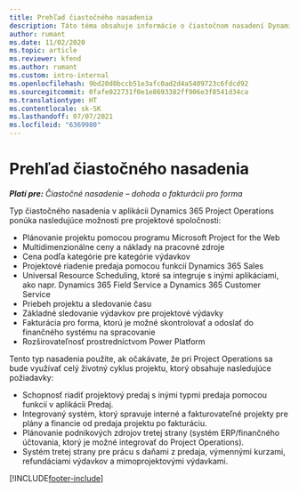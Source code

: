 ```yaml
---
title: Prehľad čiastočného nasadenia
description: Táto téma obsahuje informácie o čiastočnom nasadení Dynamics 365 Project Operations.
author: rumant
ms.date: 11/02/2020
ms.topic: article
ms.reviewer: kfend
ms.author: rumant
ms.custom: intro-internal
ms.openlocfilehash: 9bd20d0bccb51e3afc0ad2d4a5409723c6fdcd92
ms.sourcegitcommit: 0fafe022731f0e1e8693382ff906e3f8541d34ca
ms.translationtype: HT
ms.contentlocale: sk-SK
ms.lasthandoff: 07/07/2021
ms.locfileid: "6369980"
---
```

# <a name="lite-deployment-overview"></a>Prehľad čiastočného nasadenia

_**Platí pre:** Čiastočné nasadenie – dohoda o fakturácii pro forma_

Typ čiastočného nasadenia v aplikácii Dynamics 365 Project Operations ponúka nasledujúce možnosti pre projektové spoločnosti:

- Plánovanie projektu pomocou programu Microsoft Project for the Web
- Multidimenzionálne ceny a náklady na pracovné zdroje
- Cena podľa kategórie pre kategórie výdavkov
- Projektové riadenie predaja pomocou funkcií Dynamics 365 Sales
- Universal Resource Scheduling, ktoré sa integruje s inými aplikáciami, ako napr. Dynamics 365 Field Service a Dynamics 365 Customer Service
- Priebeh projektu a sledovanie času
- Základné sledovanie výdavkov pre projektové výdavky
- Fakturácia pro forma, ktorú je možné skontrolovať a odoslať do finančného systému na spracovanie
- Rozširovateľnosť prostredníctvom Power Platform

Tento typ nasadenia použite, ak očakávate, že pri Project Operations sa bude využívať celý životný cyklus projektu, ktorý obsahuje nasledujúce požiadavky:

- Schopnosť riadiť projektový predaj s inými typmi predaja pomocou funkcií v aplikácii Predaj.
- Integrovaný systém, ktorý spravuje interné a fakturovateľné projekty pre plány a financie od predaja projektu po fakturáciu.
- Plánovanie podnikových zdrojov tretej strany (systém ERP/finančného účtovania, ktorý je možné integrovať do Project Operations).
- Systém tretej strany pre prácu s daňami z predaja, výmennými kurzami, refundáciami výdavkov a mimoprojektovými výdavkami.


[!INCLUDE[footer-include](../includes/footer-banner.md)]